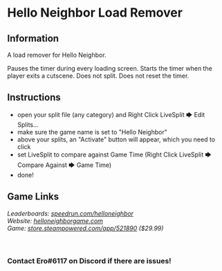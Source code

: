 # Hello Neighbor Load Remover
## Information
A load remover for Hello Neighbor.

Pauses the timer during every loading screen. Starts the timer when the player exits a cutscene. Does not split. Does not reset the timer.
## Instructions
* open your split file (any category) and Right Click LiveSplit 🡆 Edit Splits...
* make sure the game name is set to "Hello Neighbor"
* above your splits, an "Activate" button will appear, which you need to click
* set LiveSplit to compare against Game Time (Right Click LiveSplit 🡆 Compare Against 🡆 Game Time)
* done!
## Game Links
*Leaderboards: [speedrun.com/helloneighbor](https://speedrun.com/helloneighbor)*  
*Website: [helloneighborgame.com](https://helloneighborgame.com)*  
*Game: [store.steampowered.com/app/521890](https://store.steampowered.com/app/521890) ($29.99)*
​  
​  
​
### Contact Ero#6117 on Discord if there are issues!
